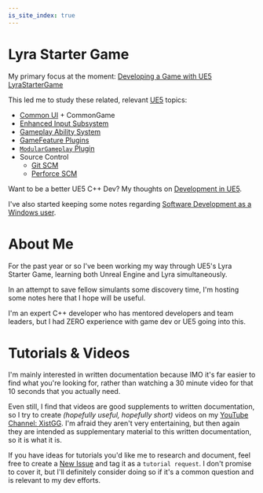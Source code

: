 ```yaml
---
is_site_index: true
---
```


# Lyra Starter Game

My primary focus at the moment: [Developing a Game with UE5 LyraStarterGame](./UE5/LyraStarterGame/)

This led me to study these related, relevant [UE5](./UE5/) topics:

- [Common UI](/UE5/CommonUI/) + CommonGame
- [Enhanced Input Subsystem](/UE5/EnhancedInput/)
- [Gameplay Ability System](/UE5/GameplayAbilitySystem/)
- [GameFeature Plugins](/UE5/GameFeatures/)
- [`ModularGameplay` Plugin](/UE5/ModularGameplay/)
- Source Control
  - [Git SCM](/Git/)
  - [Perforce SCM](/Perforce/)

Want to be a better UE5 C++ Dev?
My thoughts on
[Development in UE5](/UE5/Dev/).

I've also started keeping some notes regarding
[Software Development as a Windows user](/Windows/).


# About Me

For the past year or so I've been working my way through UE5's Lyra Starter Game,
learning both Unreal Engine and Lyra simultaneously.

In an attempt to save fellow simulants some discovery time,
I'm hosting some notes here that I hope will be useful.

I'm an expert C++ developer who has mentored developers and team leaders,
but I had ZERO experience with game dev or UE5 going into this.


# Tutorials & Videos

I'm mainly interested in written documentation because IMO it's far easier to find
what you're looking for, rather than watching a 30 minute video for that 10 seconds
that you actually need.

Even still, I find that videos are good supplements to written documentation,
so I try to create *(hopefully useful, hopefully short)* videos
on my [YouTube Channel: XistGG](https://youtube.com/c/XistGG).
I'm afraid they aren't very entertaining, but then again they are intended as
supplementary material to this written documentation, so it is what it is.

If you have ideas for tutorials you'd like me to research and document, feel free to
create a [New Issue](https://github.com/x157/x157.github.io/labels/tutorial%20request)
and tag it as a `tutorial request`.  I don't promise to cover it, but
I'll definitely consider doing so if
it's a common question and is relevant to my dev efforts.
